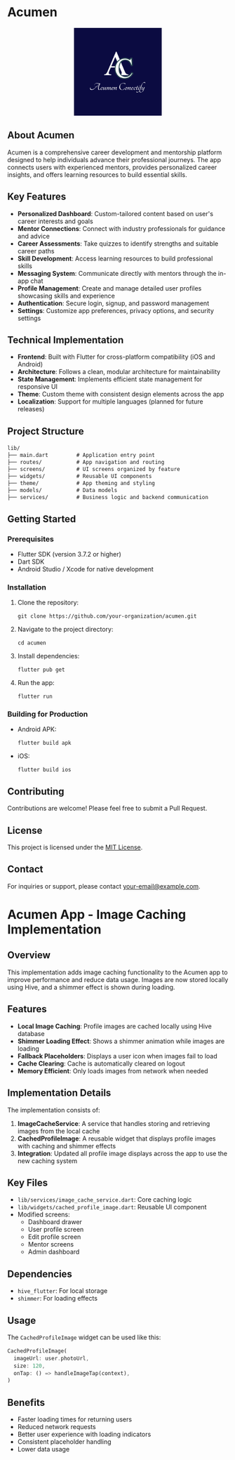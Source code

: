 # Acumen

<p align="center">
  <img src="assets/images/logo/logo.png" alt="Acumen Logo" width="200"/>
</p>

## About Acumen

Acumen is a comprehensive career development and mentorship platform designed to help individuals advance their professional journeys. The app connects users with experienced mentors, provides personalized career insights, and offers learning resources to build essential skills.

## Key Features

- **Personalized Dashboard**: Custom-tailored content based on user's career interests and goals
- **Mentor Connections**: Connect with industry professionals for guidance and advice
- **Career Assessments**: Take quizzes to identify strengths and suitable career paths
- **Skill Development**: Access learning resources to build professional skills
- **Messaging System**: Communicate directly with mentors through the in-app chat
- **Profile Management**: Create and manage detailed user profiles showcasing skills and experience
- **Authentication**: Secure login, signup, and password management
- **Settings**: Customize app preferences, privacy options, and security settings

## Technical Implementation

- **Frontend**: Built with Flutter for cross-platform compatibility (iOS and Android)
- **Architecture**: Follows a clean, modular architecture for maintainability
- **State Management**: Implements efficient state management for responsive UI
- **Theme**: Custom theme with consistent design elements across the app
- **Localization**: Support for multiple languages (planned for future releases)

## Project Structure

```
lib/
├── main.dart         # Application entry point
├── routes/           # App navigation and routing
├── screens/          # UI screens organized by feature
├── widgets/          # Reusable UI components
├── theme/            # App theming and styling
├── models/           # Data models
├── services/         # Business logic and backend communication
```

## Getting Started

### Prerequisites

- Flutter SDK (version 3.7.2 or higher)
- Dart SDK
- Android Studio / Xcode for native development

### Installation

1. Clone the repository:
   ```
   git clone https://github.com/your-organization/acumen.git
   ```

2. Navigate to the project directory:
   ```
   cd acumen
   ```

3. Install dependencies:
   ```
   flutter pub get
   ```

4. Run the app:
   ```
   flutter run
   ```

### Building for Production

- Android APK:
  ```
  flutter build apk
  ```

- iOS:
  ```
  flutter build ios
  ```

## Contributing

Contributions are welcome! Please feel free to submit a Pull Request.

## License

This project is licensed under the [MIT License](LICENSE).

## Contact

For inquiries or support, please contact [your-email@example.com](mailto:your-email@example.com).

# Acumen App - Image Caching Implementation

## Overview
This implementation adds image caching functionality to the Acumen app to improve performance and reduce data usage. Images are now stored locally using Hive, and a shimmer effect is shown during loading.

## Features
- **Local Image Caching**: Profile images are cached locally using Hive database
- **Shimmer Loading Effect**: Shows a shimmer animation while images are loading
- **Fallback Placeholders**: Displays a user icon when images fail to load
- **Cache Clearing**: Cache is automatically cleared on logout
- **Memory Efficient**: Only loads images from network when needed

## Implementation Details
The implementation consists of:

1. **ImageCacheService**: A service that handles storing and retrieving images from the local cache
2. **CachedProfileImage**: A reusable widget that displays profile images with caching and shimmer effects
3. **Integration**: Updated all profile image displays across the app to use the new caching system

## Key Files
- `lib/services/image_cache_service.dart`: Core caching logic
- `lib/widgets/cached_profile_image.dart`: Reusable UI component
- Modified screens:
  - Dashboard drawer
  - User profile screen
  - Edit profile screen
  - Mentor screens
  - Admin dashboard

## Dependencies
- `hive_flutter`: For local storage
- `shimmer`: For loading effects

## Usage
The `CachedProfileImage` widget can be used like this:

```dart
CachedProfileImage(
  imageUrl: user.photoUrl,
  size: 120,
  onTap: () => handleImageTap(context),
)
```

## Benefits
- Faster loading times for returning users
- Reduced network requests
- Better user experience with loading indicators
- Consistent placeholder handling
- Lower data usage
